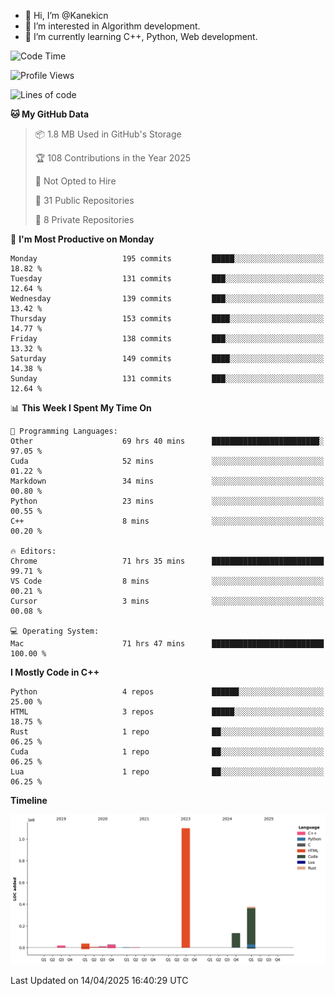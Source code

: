 - 👋 Hi, I’m @Kanekicn
- 👀 I’m interested in Algorithm development.
- 🌱 I’m currently learning C++, Python, Web development.

<!---
cotecsz/cotecsz is a ✨ special ✨ repository because its `README.md` (this file) appears on your GitHub profile.
You can click the Preview link to take a look at your changes.
--->

<!--START_SECTION:waka-->
![Code Time](http://img.shields.io/badge/Code%20Time-3%2C211%20hrs%2035%20mins-blue)

![Profile Views](http://img.shields.io/badge/Profile%20Views-0-blue)

![Lines of code](https://img.shields.io/badge/From%20Hello%20World%20I%27ve%20Written-1.7%20million%20lines%20of%20code-blue)

**🐱 My GitHub Data** 

> 📦 1.8 MB Used in GitHub's Storage 
 > 
> 🏆 108 Contributions in the Year 2025
 > 
> 🚫 Not Opted to Hire
 > 
> 📜 31 Public Repositories 
 > 
> 🔑 8 Private Repositories 
 > 
📅 **I'm Most Productive on Monday** 

```text
Monday                   195 commits         █████░░░░░░░░░░░░░░░░░░░░   18.82 % 
Tuesday                  131 commits         ███░░░░░░░░░░░░░░░░░░░░░░   12.64 % 
Wednesday                139 commits         ███░░░░░░░░░░░░░░░░░░░░░░   13.42 % 
Thursday                 153 commits         ████░░░░░░░░░░░░░░░░░░░░░   14.77 % 
Friday                   138 commits         ███░░░░░░░░░░░░░░░░░░░░░░   13.32 % 
Saturday                 149 commits         ████░░░░░░░░░░░░░░░░░░░░░   14.38 % 
Sunday                   131 commits         ███░░░░░░░░░░░░░░░░░░░░░░   12.64 % 
```


📊 **This Week I Spent My Time On** 

```text
💬 Programming Languages: 
Other                    69 hrs 40 mins      ████████████████████████░   97.05 % 
Cuda                     52 mins             ░░░░░░░░░░░░░░░░░░░░░░░░░   01.22 % 
Markdown                 34 mins             ░░░░░░░░░░░░░░░░░░░░░░░░░   00.80 % 
Python                   23 mins             ░░░░░░░░░░░░░░░░░░░░░░░░░   00.55 % 
C++                      8 mins              ░░░░░░░░░░░░░░░░░░░░░░░░░   00.20 % 

🔥 Editors: 
Chrome                   71 hrs 35 mins      █████████████████████████   99.71 % 
VS Code                  8 mins              ░░░░░░░░░░░░░░░░░░░░░░░░░   00.21 % 
Cursor                   3 mins              ░░░░░░░░░░░░░░░░░░░░░░░░░   00.08 % 

💻 Operating System: 
Mac                      71 hrs 47 mins      █████████████████████████   100.00 % 
```

**I Mostly Code in C++** 

```text
Python                   4 repos             ██████░░░░░░░░░░░░░░░░░░░   25.00 % 
HTML                     3 repos             █████░░░░░░░░░░░░░░░░░░░░   18.75 % 
Rust                     1 repo              ██░░░░░░░░░░░░░░░░░░░░░░░   06.25 % 
Cuda                     1 repo              ██░░░░░░░░░░░░░░░░░░░░░░░   06.25 % 
Lua                      1 repo              ██░░░░░░░░░░░░░░░░░░░░░░░   06.25 % 
```



**Timeline**

![Lines of Code chart](https://raw.githubusercontent.com/Kanekicn/Kanekicn/master/assets/bar_graph.png)


 Last Updated on 14/04/2025 16:40:29 UTC
<!--END_SECTION:waka-->
